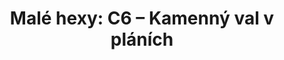 ---
layout: article
authors: Sarsaparillos
title: 'Malé hexy: C6 – Kamenný val v pláních'
tags: 'materiály a doplňky, inspirace, Malé hexy'
series: Malé hexy
summary: 'Malé hexy, hex C6'
---